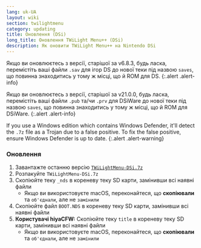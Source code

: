 ```yaml
---
lang: uk-UA
layout: wiki
section: twilightmenu
category: updating
title: Оновлення (DSi)
long_title: Оновлення TWiLight Menu++ (DSi)
description: Як оновити TWiLight Menu++ на Nintendo DSi
---
```


Якщо ви оновлюєтесь з версії, старішої за v6.8.3, будь ласка, перемістіть ваші файли `.sav` для ігор DS до нової теки під назвою `saves`, що повинна знаходитись у тому ж місці, що й ROM для DS.
{:.alert .alert-info}

Якщо ви оновлюєтесь з версії, старішої за v21.0.0, будь ласка, перемістіть ваші файли `.pub` та/чи `.prv` для DSiWare до нової теки під назвою `saves`, що повинна знаходитись у тому ж місці, що й ROM для DSiWare.
{:.alert .alert-info}

If you use a Windows edition which contains Windows Defender, it'll detect the `.7z` file as a Trojan due to a false positive. To fix the false positive, ensure Windows Defender is up to date.
{:.alert .alert-warning}

### Оновлення
1. Завантажте останню версію [`TWiLightMenu-DSi.7z`](https://github.com/DS-Homebrew/TWiLightMenu/releases/latest/download/TWiLightMenu-DSi.7z)
1. Розпакуйте `TWiLightMenu-DSi.7z`
1. Скопіюйте теку `_nds` в кореневу теку SD карти, замінивши всі наявні файли
   - Якщо ви використовуєте macOS, переконайтеся, що **скопіювали** та `об'єднали`, але не `замінили`
1. Скопіюйте файл `BOOT.NDS` в кореневу теку SD карти, замінивши всі наявні файли
1. **Користувачі hiyaCFW:** Скопіюйте теку `title` в кореневу теку SD карти, замінивши всі наявні файли
   - Якщо ви використовуєте macOS, переконайтеся, що **скопіювали** та `об'єднали`, але не `замінили`
